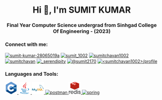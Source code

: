 <h1 align="center">Hi 👋, I'm SUMIT KUMAR</h1>
<h3 align="center">Final Year Computer Science undergrad from Sinhgad College Of Engineering - (2023)</h3>

<h3 align="left">Connect with me:</h3>
<p align="left">
<a href="https://linkedin.com/in/sumit-kumar-28065019a" target="blank"><img align="center" src="https://raw.githubusercontent.com/rahuldkjain/github-profile-readme-generator/master/src/images/icons/Social/linked-in-alt.svg" alt="sumit-kumar-28065019a" height="30" width="40" /></a>
<a href="https://www.codechef.com/users/sumit_1002" target="blank"><img align="center" src="https://cdn.jsdelivr.net/npm/simple-icons@3.1.0/icons/codechef.svg" alt="sumit_1002" height="30" width="40" /></a>
<a href="https://www.hackerrank.com/sumitchavan1002" target="blank"><img align="center" src="https://raw.githubusercontent.com/rahuldkjain/github-profile-readme-generator/master/src/images/icons/Social/hackerrank.svg" alt="sumitchavan1002" height="30" width="40" /></a>
<a href="https://codeforces.com/profile/sumitchavan" target="blank"><img align="center" src="https://raw.githubusercontent.com/rahuldkjain/github-profile-readme-generator/master/src/images/icons/Social/codeforces.svg" alt="sumitchavan" height="30" width="40" /></a>
<a href="https://www.leetcode.com/__Serendipity" target="blank"><img align="center" src="https://raw.githubusercontent.com/rahuldkjain/github-profile-readme-generator/master/src/images/icons/Social/leet-code.svg" alt="_serendipity" height="30" width="40" /></a>
<a href="https://www.hackerearth.com/@sumit2170" target="blank"><img align="center" src="https://raw.githubusercontent.com/rahuldkjain/github-profile-readme-generator/master/src/images/icons/Social/hackerearth.svg" alt="@sumit2170" height="30" width="40" /></a>
<a href="https://auth.geeksforgeeks.org/user/<sumitchavan1002>/profile" target="blank"><img align="center" src="https://raw.githubusercontent.com/rahuldkjain/github-profile-readme-generator/master/src/images/icons/Social/geeks-for-geeks.svg" alt="<sumitchavan1002>/profile" height="30" width="40" /></a>
</p>

<h3 align="left">Languages and Tools:</h3>
<p align="left"> <a href="https://www.w3schools.com/cpp/" target="_blank" rel="noreferrer"> <img src="https://raw.githubusercontent.com/devicons/devicon/master/icons/cplusplus/cplusplus-original.svg" alt="cplusplus" width="40" height="40"/> </a> <a href="https://www.java.com" target="_blank" rel="noreferrer"> <img src="https://raw.githubusercontent.com/devicons/devicon/master/icons/java/java-original.svg" alt="java" width="40" height="40"/> </a> <a href="https://www.mysql.com/" target="_blank" rel="noreferrer"> <img src="https://raw.githubusercontent.com/devicons/devicon/master/icons/mysql/mysql-original-wordmark.svg" alt="mysql" width="40" height="40"/> </a> <a href="https://postman.com" target="_blank" rel="noreferrer"> <img src="https://www.vectorlogo.zone/logos/getpostman/getpostman-icon.svg" alt="postman" width="40" height="40"/> </a> <a href="https://redis.io" target="_blank" rel="noreferrer"> <img src="https://raw.githubusercontent.com/devicons/devicon/master/icons/redis/redis-original-wordmark.svg" alt="redis" width="40" height="40"/> </a> <a href="https://spring.io/" target="_blank" rel="noreferrer"> <img src="https://www.vectorlogo.zone/logos/springio/springio-icon.svg" alt="spring" width="40" height="40"/> </a> </p>
